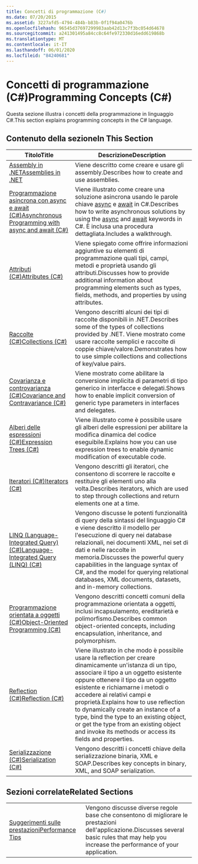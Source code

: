 ```yaml
---
title: Concetti di programmazione (C#)
ms.date: 07/20/2015
ms.assetid: 3227afd5-4794-484b-b83b-0f1f94a0476b
ms.openlocfilehash: 96545d37697299983aab42d13c7f3bc054d64678
ms.sourcegitcommit: a241301495a84cc8c64fe972330d16edd619868b
ms.translationtype: MT
ms.contentlocale: it-IT
ms.lasthandoff: 06/01/2020
ms.locfileid: "84240681"
---
```

# <a name="programming-concepts-c"></a><span data-ttu-id="49dfe-102">Concetti di programmazione (C#)</span><span class="sxs-lookup"><span data-stu-id="49dfe-102">Programming Concepts (C#)</span></span>
<span data-ttu-id="49dfe-103">Questa sezione illustra i concetti della programmazione in linguaggio C#.</span><span class="sxs-lookup"><span data-stu-id="49dfe-103">This section explains programming concepts in the C# language.</span></span>  
  
## <a name="in-this-section"></a><span data-ttu-id="49dfe-104">Contenuto della sezione</span><span class="sxs-lookup"><span data-stu-id="49dfe-104">In This Section</span></span>  
  
|<span data-ttu-id="49dfe-105">Titolo</span><span class="sxs-lookup"><span data-stu-id="49dfe-105">Title</span></span>|<span data-ttu-id="49dfe-106">Descrizione</span><span class="sxs-lookup"><span data-stu-id="49dfe-106">Description</span></span>|  
|-----------|-----------------|  
|[<span data-ttu-id="49dfe-107">Assembly in .NET</span><span class="sxs-lookup"><span data-stu-id="49dfe-107">Assemblies in .NET</span></span>](../../../standard/assembly/index.md)|<span data-ttu-id="49dfe-108">Viene descritto come creare e usare gli assembly.</span><span class="sxs-lookup"><span data-stu-id="49dfe-108">Describes how to create and use assemblies.</span></span>|  
|[<span data-ttu-id="49dfe-109">Programmazione asincrona con async e await (C#)</span><span class="sxs-lookup"><span data-stu-id="49dfe-109">Asynchronous Programming with async and await (C#)</span></span>](./async/index.md)|<span data-ttu-id="49dfe-110">Viene illustrato come creare una soluzione asincrona usando le parole chiave [async](../../language-reference/keywords/async.md) e [await](../../language-reference/operators/await.md) in C#.</span><span class="sxs-lookup"><span data-stu-id="49dfe-110">Describes how to write asynchronous solutions by using the [async](../../language-reference/keywords/async.md) and [await](../../language-reference/operators/await.md) keywords in C#.</span></span> <span data-ttu-id="49dfe-111">È inclusa una procedura dettagliata.</span><span class="sxs-lookup"><span data-stu-id="49dfe-111">Includes a walkthrough.</span></span>|  
|[<span data-ttu-id="49dfe-112">Attributi (C#)</span><span class="sxs-lookup"><span data-stu-id="49dfe-112">Attributes (C#)</span></span>](./attributes/index.md)|<span data-ttu-id="49dfe-113">Viene spiegato come offrire informazioni aggiuntive su elementi di programmazione quali tipi, campi, metodi e proprietà usando gli attributi.</span><span class="sxs-lookup"><span data-stu-id="49dfe-113">Discusses how to provide additional information about programming elements such as types, fields, methods, and properties by using attributes.</span></span>|  
|[<span data-ttu-id="49dfe-114">Raccolte (C#)</span><span class="sxs-lookup"><span data-stu-id="49dfe-114">Collections (C#)</span></span>](./collections.md)|<span data-ttu-id="49dfe-115">Vengono descritti alcuni dei tipi di raccolte disponibili in .NET.</span><span class="sxs-lookup"><span data-stu-id="49dfe-115">Describes some of the types of collections provided by .NET.</span></span> <span data-ttu-id="49dfe-116">Viene mostrato come usare raccolte semplici e raccolte di coppie chiave/valore.</span><span class="sxs-lookup"><span data-stu-id="49dfe-116">Demonstrates how to use simple collections and collections of key/value pairs.</span></span>|  
|[<span data-ttu-id="49dfe-117">Covarianza e controvarianza (C#)</span><span class="sxs-lookup"><span data-stu-id="49dfe-117">Covariance and Contravariance (C#)</span></span>](./covariance-contravariance/index.md)|<span data-ttu-id="49dfe-118">Viene mostrato come abilitare la conversione implicita di parametri di tipo generico in interfacce e delegati.</span><span class="sxs-lookup"><span data-stu-id="49dfe-118">Shows how to enable implicit conversion of generic type parameters in interfaces and delegates.</span></span>|  
|[<span data-ttu-id="49dfe-119">Alberi delle espressioni (C#)</span><span class="sxs-lookup"><span data-stu-id="49dfe-119">Expression Trees (C#)</span></span>](./expression-trees/index.md)|<span data-ttu-id="49dfe-120">Viene illustrato come è possibile usare gli alberi delle espressioni per abilitare la modifica dinamica del codice eseguibile.</span><span class="sxs-lookup"><span data-stu-id="49dfe-120">Explains how you can use expression trees to enable dynamic modification of executable code.</span></span>|  
|[<span data-ttu-id="49dfe-121">Iteratori (C#)</span><span class="sxs-lookup"><span data-stu-id="49dfe-121">Iterators (C#)</span></span>](./iterators.md)|<span data-ttu-id="49dfe-122">Vengono descritti gli iteratori, che consentono di scorrere le raccolte e restituire gli elementi uno alla volta.</span><span class="sxs-lookup"><span data-stu-id="49dfe-122">Describes iterators, which are used to step through collections and return elements one at a time.</span></span>|  
|[<span data-ttu-id="49dfe-123">LINQ (Language-Integrated Query) (C#)</span><span class="sxs-lookup"><span data-stu-id="49dfe-123">Language-Integrated Query (LINQ) (C#)</span></span>](./linq/index.md)|<span data-ttu-id="49dfe-124">Vengono discusse le potenti funzionalità di query della sintassi del linguaggio C# e viene descritto il modello per l'esecuzione di query nei database relazionali, nei documenti XML, nei set di dati e nelle raccolte in memoria.</span><span class="sxs-lookup"><span data-stu-id="49dfe-124">Discusses the powerful query capabilities in the language syntax of C#, and the model for querying relational databases, XML documents, datasets, and in-memory collections.</span></span>|  
|[<span data-ttu-id="49dfe-125">Programmazione orientata a oggetti (C#)</span><span class="sxs-lookup"><span data-stu-id="49dfe-125">Object-Oriented Programming (C#)</span></span>](./object-oriented-programming.md)|<span data-ttu-id="49dfe-126">Vengono descritti concetti comuni della programmazione orientata a oggetti, inclusi incapsulamento, ereditarietà e polimorfismo.</span><span class="sxs-lookup"><span data-stu-id="49dfe-126">Describes common object-oriented concepts, including encapsulation, inheritance, and polymorphism.</span></span>|  
|[<span data-ttu-id="49dfe-127">Reflection (C#)</span><span class="sxs-lookup"><span data-stu-id="49dfe-127">Reflection (C#)</span></span>](./reflection.md)|<span data-ttu-id="49dfe-128">Viene illustrato in che modo è possibile usare la reflection per creare dinamicamente un'istanza di un tipo, associare il tipo a un oggetto esistente oppure ottenere il tipo da un oggetto esistente e richiamarne i metodi o accedere ai relativi campi e proprietà.</span><span class="sxs-lookup"><span data-stu-id="49dfe-128">Explains how to use reflection to dynamically create an instance of a type, bind the type to an existing object, or get the type from an existing object and invoke its methods or access its fields and properties.</span></span>|  
|[<span data-ttu-id="49dfe-129">Serializzazione (C#)</span><span class="sxs-lookup"><span data-stu-id="49dfe-129">Serialization (C#)</span></span>](./serialization/index.md)|<span data-ttu-id="49dfe-130">Vengono descritti i concetti chiave della serializzazione binaria, XML e SOAP.</span><span class="sxs-lookup"><span data-stu-id="49dfe-130">Describes key concepts in binary, XML, and SOAP serialization.</span></span>|  
  
## <a name="related-sections"></a><span data-ttu-id="49dfe-131">Sezioni correlate</span><span class="sxs-lookup"><span data-stu-id="49dfe-131">Related Sections</span></span>  
  
|||  
|---|---|  
|[<span data-ttu-id="49dfe-132">Suggerimenti sulle prestazioni</span><span class="sxs-lookup"><span data-stu-id="49dfe-132">Performance Tips</span></span>](../../../framework/performance/performance-tips.md) | <span data-ttu-id="49dfe-133">Vengono discusse diverse regole base che consentono di migliorare le prestazioni dell'applicazione.</span><span class="sxs-lookup"><span data-stu-id="49dfe-133">Discusses several basic rules that may help you increase the performance of your application.</span></span>|
